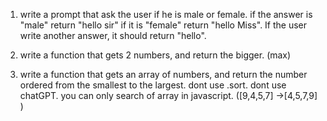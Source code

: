 1) write a prompt that ask the user if he is male or female. if the answer is "male" return "hello sir" if it is "female" return "hello Miss". If the user write another answer, it should return "hello".

2) write a function that gets 2 numbers, and return the bigger. (max)

3) write a function that gets an array of numbers, and return the number ordered from the smallest to the largest. dont use .sort. dont use chatGPT. you can only search of array in javascript. ([9,4,5,7] ->[4,5,7,9] )